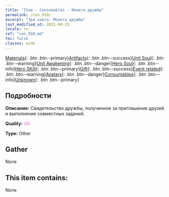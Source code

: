```yaml
---
title: "Item - Consumables - Монета дружбы"
permalink: /con_918/
excerpt: "Эра хаоса  Монета дружбы"
last_modified_at: 2021-04-23
locale: ru
ref: "con_918.md"
toc: false
classes: wide
---
```

 [Materials](/ItemsRU/){: .btn .btn--primary}[Artifacts](/ItemsRU/Artifacts/){: .btn .btn--success}[Unit Soul](/ItemsRU/UnitSoul/){: .btn .btn--warning}[Unit Awakening](/ItemsRU/UnitAwakening/){: .btn .btn--danger}[Hero Soul](/ItemsRU/HeroSoul/){: .btn .btn--info}[Hero SKill](/ItemsRU/HeroSkill/){: .btn .btn--primary}[Gift](/ItemsRU/Gift/){: .btn .btn--success}[Event related](/ItemsRU/Events/){: .btn .btn--warning}[Avatars](/ItemsRU/Avatars/){: .btn .btn--danger}[Consumables](/ItemsRU/Consumables/){: .btn .btn--info}[Unknown](/ItemsRU/Unknown/){: .btn .btn--primary}

## Подробности
 **Описание:** Свидетельство дружбы, полученное за приглашение друзей и выполнение совместных заданий.

 **Quality:** <span style="color: #DA70D6">OK</span>

 **Type:** Other

## Gather

  None

## This item contains:

  None

